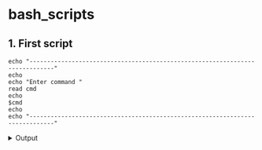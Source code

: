# bash_scripts

## 1. First script 
```
echo "-----------------------------------------------------------------------------"
echo
echo "Enter command "
read cmd
echo
$cmd
echo
echo "-----------------------------------------------------------------------------"
```
<details><summary>Output</summary>
<br>
  <img src="https://github.com/SahilRathod17/bash_scripts/assets/110122808/521b8d33-a296-4915-9730-14f0b43485fc">
</details>
